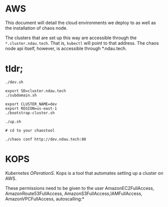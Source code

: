 # AWS

This document will detail the cloud environments we deploy to as well as the installation of chaos node.

The clusters that are set up this way are accessible through the `*.cluster.ndau.tech`. That is, `kubectl` will point to that address. The chaos node api itself, however, is accessible through *.ndau.tech. 

# tldr;

```
./dev.sh

export SD=cluster.ndau.tech
./subdomain.sh

export CLUSTER_NAME=dev
export REGION=us-east-1
./bootstrap-cluster.sh

./up.sh

# cd to your chaostool

./chaos conf http://dev.ndau.tech:80
```

# KOPS

_Kubernetes OPerationS._ Kops is a tool that automates setting up a cluster on AWS.

These permissions need to be given to the user 
AmazonEC2FullAccess, AmazonRoute53FullAccess, AmazonS3FullAccess,IAMFullAccess, AmazonVPCFullAccess, autoscalling:*


